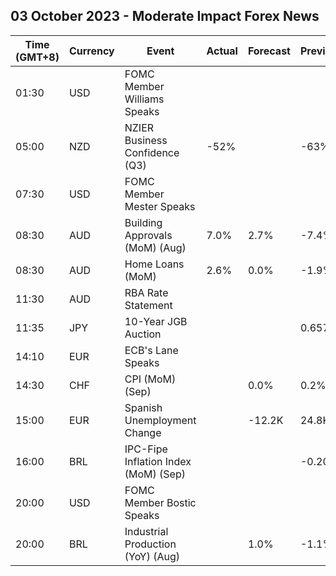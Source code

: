 ## 03 October 2023 - Moderate Impact Forex News

| Time (GMT+8) | Currency | Event | Actual | Forecast | Previous |
|------|----------|-------|--------|----------|----------|
| 01:30 | USD | FOMC Member Williams Speaks |  |  |  |
| 05:00 | NZD | NZIER Business Confidence (Q3) | -52% |  | -63% |
| 07:30 | USD | FOMC Member Mester Speaks |  |  |  |
| 08:30 | AUD | Building Approvals (MoM) (Aug) | 7.0% | 2.7% | -7.4% |
| 08:30 | AUD | Home Loans (MoM) | 2.6% | 0.0% | -1.9% |
| 11:30 | AUD | RBA Rate Statement |  |  |  |
| 11:35 | JPY | 10-Year JGB Auction |  |  | 0.657% |
| 14:10 | EUR | ECB's Lane Speaks |  |  |  |
| 14:30 | CHF | CPI (MoM) (Sep) |  | 0.0% | 0.2% |
| 15:00 | EUR | Spanish Unemployment Change |  | -12.2K | 24.8K |
| 16:00 | BRL | IPC-Fipe Inflation Index (MoM) (Sep) |  |  | -0.20% |
| 20:00 | USD | FOMC Member Bostic Speaks |  |  |  |
| 20:00 | BRL | Industrial Production (YoY) (Aug) |  | 1.0% | -1.1% |
